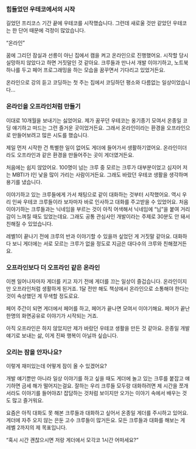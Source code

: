 ### 힘들었던 우테코에서의 시작
 길었던 프리코스 기간 끝에 우테코를 시작했습니다. 그런데 새로울 것만 같았던 우테코는 한 단어 때문에 걱정이 많았습니다.
 
 “온라인”
 
 꿈에 그리던 잠실과 선릉이 아닌 집에서 캠을 켜고 온라인으로 진행했어요. 시작할 당시 실망하지 않았다고 하면 거짓말인 것 같아요. 크루들과 만나서 개발 이야기하고, 노트북 하나를 두고 페어 프로그래밍을 하는 모습을 꿈꾸면서 기다리고 있었거든요.
 
 온라인으로 강의 듣고 코딩하는 첫 주는 집에서 코딩하던 평소와 다름없는 일상이었습니다…

### 온라인을 오프라인처럼 만들기
 이대로 10개월을 보내기는 싫었어요. 제가 꿈꾸던 우테코는 옹기종기 모여서 온종일 코딩 얘기하고 떠드는 그런 즐거운 곳이었거든요. 그래서 온라인이라는 환경을 오프라인으로 만들어보려고 많은 시도를 했습니다.

 제일 먼저 시작한 건 특별한 일이 없어도 게더에 들어가서 생활하기였어요. 온라인이더라도 오프라인과 같은 환경을 만들어주는 곳이 게더였거든요.

 처음에는 쉽지 않았어요. 100명이 넘는 크루 중 모르는 크루가 대부분이었고 심지어 저는 MBTI가 I인 낯을 많이 가리는 사람이거든요. 그래도 바랐던 우테코 생활을 생각하며 용기를 냈습니다.

 이야기하고 있는 크루들에게 가서 채팅으로 같이 대화하는 것부터 시작했어요. 역시 우리 인싸 우테코 크루들이라 보자마자 바로 인사하고 대화를 주고받을 수 있었어요. 처음 이야기하는 크루들과는 닉네임을 부르는 것이 아직 어색해서 닉네임에 “님”을 붙여 거리감이 느껴질 때도 있었는데요. 그래도 공통 관심사인 개발이라는 주제로 30분도 안 돼서 친해질 수 있었습니다.

 레벨1이 끝나기 전에 크루의 반과 이야기할 수 있을까 싶었던 게 거짓말 같아요. 대화하다 보니 게더에는 서로 모르는 크루가 없을 정도로 지금은 대다수의 크루와 친해졌거든요.


### 오프라인보다 더 오프라인 같은 온라인
 이젠 일어나자마자 게더를 키고 자기 전에 게더를 끄는 일상이 즐겁습니다. 온라인이지만 오프라인처럼 생활하게 된거죠. 1달 전만 해도 책상에서 온라인으로 소통해야 한다는 것이 속상했던 게 무색할 정도로요.
 
 페어 주간이 되면 게더에서 페어를 하고, 페어가 끝나면 모여서 이야기해요. 페어가 끝난 한명의 화면공유로 이야기가 시작되는 거죠.
 
 아직 오프라인은 하지 않았지만 제가 바랐던 우테코 생활을 만든 것 같아요. 온종일 개발 얘기로 보내는 삶, 이게 진짜 행복이 아닐까 싶습니다.

### 오리는 잠을 안자나요?
 이렇게 재미있는데 어떻게 잠이 올 수 있겠어요?
 
 개발 얘기뿐만 아니라 일상 이야기를 하고 싶을 때도 게더에 놀고 있는 크루를 붙잡고 얘기하면 금세 해가 떨어지는걸요. 잘하는 우리 크루들 모두랑 대화하려면 제 시간을 쪼개서라도 이야기를 들어야죠!
 잡담하는 것처럼 보이지만 오가는 이야기 속에서 배우는 것도 많고 즐거워요.
 
 요즘은 아직 대화도 못 해본 크루들과 대화하고 싶어서 온종일 게더를 주시하고 있어요. 게더에 자주 오지 않는 은둔 고수 크루들이 많거든요. 모든 크루들과 대화를 해보는 게 레벨 2까지의 제 목표입니다.

“혹시 시간 괜찮으시면 저랑 게더에서 모각코 1시간 어떠세요?”
